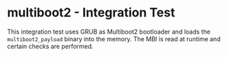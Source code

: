 # multiboot2 - Integration Test

This integration test uses GRUB as Multiboot2 bootloader and loads the
`multiboot2_payload` binary into the memory. The MBI is read at runtime and
certain checks are performed.
